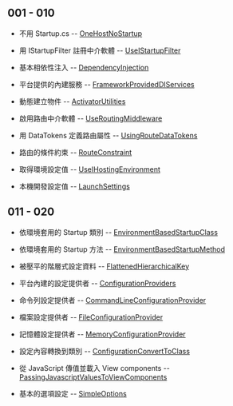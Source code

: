 ## 001 - 010

* 不用 Startup.cs -- 
[OneHostNoStartup](https://github.com/yingclin/practical-aspnetcore/tree/master/projects/OneHostNoStartup)

* 用 IStartupFilter 註冊中介軟體 -- 
[UseIStartupFilter](https://github.com/yingclin/practical-aspnetcore/tree/master/projects/UseIStartupFilter)

* 基本相依性注入 -- 
[DependencyInjection](https://github.com/yingclin/practical-aspnetcore/tree/master/projects/DependencyInjection)

* 平台提供的內建服務 -- 
[FrameworkProvidedDIServices](https://github.com/yingclin/practical-aspnetcore/tree/master/projects/FrameworkProvidedDIServices)

* 動態建立物件 -- 
[ActivatorUtilities](https://github.com/yingclin/practical-aspnetcore/tree/master/projects/ActivatorUtilities)

* 啟用路由中介軟體 -- 
[UseRoutingMiddleware](https://github.com/yingclin/practical-aspnetcore/tree/master/projects/UseRoutingMiddleware)

* 用 DataTokens 定義路由屬性 -- 
[UsingRouteDataTokens](https://github.com/yingclin/practical-aspnetcore/tree/master/projects/UsingRouteDataTokens)  

* 路由的條件約束 -- 
[RouteConstraint](https://github.com/yingclin/practical-aspnetcore/tree/master/projects/RouteConstraint)  

* 取得環境設定值 -- 
[UseIHostingEnvironment](https://github.com/yingclin/practical-aspnetcore/tree/master/projects/UseIHostingEnvironment)

* 本機開發設定值 -- 
[LaunchSettings](https://github.com/yingclin/practical-aspnetcore/tree/master/projects/LaunchSettings)

## 011 - 020

* 依環境套用的 Startup 類別 -- 
[EnvironmentBasedStartupClass](https://github.com/yingclin/practical-aspnetcore/tree/master/projects/EnvironmentBasedStartupClass)

* 依環境套用的 Startup 方法 -- 
[EnvironmentBasedStartupMethod](https://github.com/yingclin/practical-aspnetcore/tree/master/projects/EnvironmentBasedStartupMethod)

* 被壓平的階層式設定資料 -- 
[FlattenedHierarchicalKey](https://github.com/yingclin/practical-aspnetcore/tree/master/projects/FlattenedHierarchicalKey)

* 平台內建的設定提供者 -- 
[ConfigurationProviders](https://github.com/yingclin/practical-aspnetcore/tree/master/projects/ConfigurationProviders)

* 命令列設定提供者 -- 
[CommandLineConfigurationProvider](https://github.com/yingclin/practical-aspnetcore/tree/master/projects/CommandLineConfigurationProvider)

* 檔案設定提供者 -- 
[FileConfigurationProvider](https://github.com/yingclin/practical-aspnetcore/tree/master/projects/FileConfigurationProvider)

* 記憶體設定提供者 -- 
[MemoryConfigurationProvider](https://github.com/yingclin/practical-aspnetcore/tree/master/projects/MemoryConfigurationProvider)

* 設定內容轉換到類別 -- 
[ConfigurationConvertToClass](https://github.com/yingclin/practical-aspnetcore/tree/master/projects/ConfigurationConvertToClass)

* 從 JavaScript 傳值並載入 View components -- 
[PassingJavascriptValuesToViewComponents](https://github.com/yingclin/practical-aspnetcore/tree/master/projects/PassingJavascriptValuesToViewComponents)

* 基本的選項設定 --
[SimpleOptions](https://github.com/yingclin/practical-aspnetcore/tree/master/projects/SimpleOptions)
